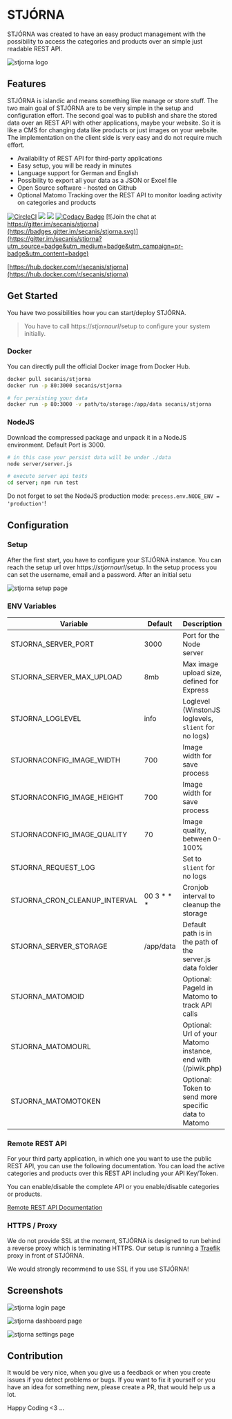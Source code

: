 # STJÓRNA

STJÓRNA was created to have an easy product management with the possibility to access the categories and products over an simple just readable REST API.

![stjorna logo](https://stjorna.secanis.ch/docs/images/stjorna_middle_compressor.png "STJÓRNA Logo")

## Features

STJÓRNA is islandic and means something like manage or store stuff.
The two main goal of STJÓRNA are to be very simple in the setup and configuration effort. The second goal was to publish and share the stored data over an REST API with other applications, maybe your website.
So it is like a CMS for changing data like products or just images on your website.
The implementation on the client side is very easy and do not require much effort.

- Availability of REST API for third-party applications
- Easy setup, you will be ready in minutes
- Language support for German and English
- Possibility to export all your data as a JSON or Excel file
- Open Source software - hosted on Github
- Optional Matomo Tracking over the REST API  to monitor loading activity on categories and products

[![CircleCI](https://circleci.com/gh/secanis/stjorna/tree/master.svg?style=svg)](https://circleci.com/gh/secanis/stjorna/tree/master "Latest Build Result @CircleCI")
[![](https://images.microbadger.com/badges/version/secanis/stjorna.svg)](https://microbadger.com/images/secanis/stjorna "Get your own version badge on microbadger.com")
[![](https://images.microbadger.com/badges/image/secanis/stjorna.svg)](https://microbadger.com/images/secanis/stjorna "Get your own image badge on microbadger.com")
[![Codacy Badge](https://api.codacy.com/project/badge/Grade/01a7269404b548058afbc8afa52e7add)](https://www.codacy.com/project/matthias.baldi/stjorna/dashboard?utm_source=github.com&amp;utm_medium=referral&amp;utm_content=secanis/stjorna&amp;utm_campaign=Badge_Grade_Dashboard)
[![Join the chat at https://gitter.im/secanis/stjorna](https://badges.gitter.im/secanis/stjorna.svg)](https://gitter.im/secanis/stjorna?utm_source=badge&utm_medium=badge&utm_campaign=pr-badge&utm_content=badge)

[https://hub.docker.com/r/secanis/stjorna](https://hub.docker.com/r/secanis/stjorna)

## Get Started

You have two possibilities how you can start/deploy STJÓRNA.

> You have to call https://*stjornaurl*/setup to configure your system initially.

### Docker

You can directly pull the official Docker image from Docker Hub.

``` bash
docker pull secanis/stjorna
docker run -p 80:3000 secanis/stjorna

# for persisting your data
docker run -p 80:3000 -v path/to/storage:/app/data secanis/stjorna
```

### NodeJS

Download the compressed package and unpack it in a NodeJS environment. Default Port is 3000.

``` bash
# in this case your persist data will be under ./data
node server/server.js

# execute server api tests
cd server; npm run test
```

Do not forget to set the NodeJS production mode: `process.env.NODE_ENV = 'production'`!

## Configuration

### Setup

After the first start, you have to configure your STJÓRNA instance. You can reach the setup url over https://*stjornaurl*/setup.
In the setup process you can set the username, email and a password. After an initial setu

![stjorna setup page](https://stjorna.secanis.ch/docs/images/stjorna_setup.png "STJÓRNA Setup Page")

### ENV Variables

| Variable                       | Default       | Description                                                  |
| ------------------------------ | ------------- | ------------------------------------------------------------ |
| STJORNA_SERVER_PORT            | 3000          | Port for the Node server                                     |
| STJORNA_SERVER_MAX_UPLOAD      | 8mb           | Max image upload size, defined for Express                   |
| STJORNA_LOGLEVEL               | info          | Loglevel (WinstonJS loglevels, `slient` for no logs)         |
| STJORNACONFIG_IMAGE_WIDTH      | 700           | Image width for save process                                 |
| STJORNACONFIG_IMAGE_HEIGHT     | 700           | Image width for save process                                 |
| STJORNACONFIG_IMAGE_QUALITY    | 70            | Image quality, between 0-100%                                |
| STJORNA_REQUEST_LOG            |               | Set to `slient` for no logs                                  |
| STJORNA_CRON_CLEANUP_INTERVAL  | 00 3 * * *    | Cronjob interval to cleanup the storage                      |
| STJORNA_SERVER_STORAGE         | /app/data     | Default path is in the path of the server.js data folder     |
| STJORNA_MATOMOID               |               | Optional: PageId in Matomo to track API calls                |
| STJORNA_MATOMOURL              |               | Optional: Url of your Matomo instance, end with (/piwik.php) |
| STJORNA_MATOMOTOKEN            |               | Optional: Token to send more specific data to Matomo         |

### Remote REST API

For your third party application, in which one you want to use the public REST API, you can use the following documentation. You can load the active categories and products over this REST API including your API Key/Token.

You can enable/disable the complete API or you enable/disable categories or products.

[Remote REST API Documentation](https://stjorna.secanis.ch/apidoc/index.html)

### HTTPS / Proxy

We do not provide SSL at the moment, STJÓRNA is designed to run behind a reverse proxy which is terminating HTTPS.
Our setup is running a [Traefik](https://traefik.io/) proxy in front of STJÓRNA.

We would strongly recommend to use SSL if you use STJÓRNA!

## Screenshots

![stjorna login page](https://stjorna.secanis.ch/docs/images/stjorna_login.png "STJÓRNA Login Page")

![stjorna dashboard page](https://stjorna.secanis.ch/docs/images/stjorna_dashboard.png "STJÓRNA Dashboard Page")

![stjorna settings page](https://stjorna.secanis.ch/docs/images/stjorna_settings.png "STJÓRNA Settings Page")

##  Contribution

It would be very nice, when you give us a feedback or when you create issues if you detect problems or bugs.
If you want to fix it yourself or you have an idea for something new, please create a PR, that would help us a lot.

Happy Coding <3 ...
